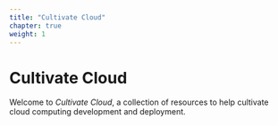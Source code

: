 ```yaml
---
title: "Cultivate Cloud"
chapter: true
weight: 1
---
```


# Cultivate Cloud

Welcome to *Cultivate Cloud*,
a collection of resources to help 
cultivate cloud computing development and deployment.


